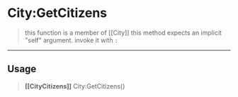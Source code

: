 # City:GetCitizens
> this function is a member of [[City]]
> this method expects an implicit "self" argument. invoke it with `:`
-----
## Usage
> **[[CityCitizens]]** City:GetCitizens()
